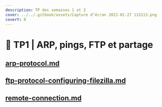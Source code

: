 ```yaml
---
description: TP des semaines 1 et 2
cover: ../../.gitbook/assets/Capture d’écran 2022-01-27 115113.png
coverY: 0
---
```


# 🤡 TP1 | ARP, pings, FTP et partage

## [arp-protocol.md](arp-protocol.md "mention")&#x20;

## [ftp-protocol-configuring-filezilla.md](ftp-protocol-configuring-filezilla.md "mention")

## [remote-connection.md](remote-connection.md "mention")
